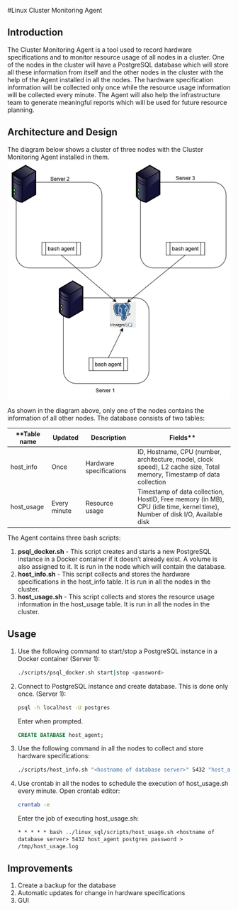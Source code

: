 #Linux Cluster Monitoring Agent

## Introduction
The Cluster Monitoring Agent is a tool used to record hardware specifications and to monitor resource usage of all nodes in a cluster. One of the nodes in the cluster will have a PostgreSQL database which will store all these information from itself and the other nodes in the cluster with the help of the Agent installed in all the nodes. The hardware specification information will be collected only once while the resource usage information will be collected every minute. The Agent will also help the infrastructure team to generate meaningful reports which will be used for future resource planning.

## Architecture and Design
The diagram below shows a cluster of three nodes with the Cluster Monitoring Agent installed in them.
![Architecture Diagram with 3 Nodes](assets/architecture.png)

As shown in the diagram above, only one of the nodes contains the information of all other nodes.
The database consists of two tables:

**Table name | Updated | Description | Fields**
--- | --- | --- | ---
host_info | Once | Hardware specifications | ID, Hostname, CPU (number, architecture, model, clock speed), L2 cache size, Total memory, Timestamp of data collection
host_usage | Every minute | Resource usage | Timestamp of data collection, HostID, Free memory (in MB), CPU (idle time, kernel time), Number of disk I/O, Available disk

The Agent contains three bash scripts:
1. **psql_docker.sh** - This script creates and starts a new PostgreSQL instance in a Docker container if it doesn’t already exist. A volume is also assigned to it. It is run in the node which will contain the database.
2. **host_info.sh** - This script collects and stores the hardware specifications in the host_info table. It is run in all the nodes in the cluster.
3. **host_usage.sh** - This script collects and stores the resource usage information in the host_usage table. It is run in all the nodes in the cluster.

## Usage
1. Use the following command to start/stop a PostgreSQL instance in a Docker container (Server 1):
   ``` bash
   ./scripts/psql_docker.sh start|stop <password>
   ```
2. Connect to PostgreSQL instance and create database. This is done only once. (Server 1):
   ```bash
   psql -h localhost -U postgres
   ```
   Enter <password> when prompted.
   ```sql
   CREATE DATABASE host_agent;
   ```
3. Use the following command in all the nodes to collect and store hardware specifications:
   ```bash
   ./scripts/host_info.sh "<hostname of database server>" 5432 "host_agent" "postgres" "<password>"
   ```
4. Use crontab in all the nodes to schedule the execution of host_usage.sh every minute.
   Open crontab editor:
   ```bash
   crontab -e
   ```
   Enter the job of executing host_usage.sh:
   ```
   * * * * * bash ../linux_sql/scripts/host_usage.sh <hostname of database server> 5432 host_agent postgres password > /tmp/host_usage.log
   ```

## Improvements
1. Create a backup for the database
2. Automatic updates for change in hardware specifications
3. GUI

